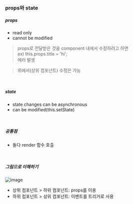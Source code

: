 ### props와 state

##### props
- read only
- cannot be modified


> props로 전달받은 것을 component 내에서 수정하려고 하면<br>
> ex) this.props.title = 'hi';<br>
> 에러 발생

> 위에서(상위 컴포넌트) 수정은 가능

<br>

##### state
- state changes can be asynchronous
- can be modified(this.setState)


<br>

##### 공통점
- 둘다 render 함수 호출

<br>

##### 그림으로 이해하기
![image](https://user-images.githubusercontent.com/77482972/150939240-aeff3ed1-557e-4019-9df4-3eafd37040f4.png)

- 상위 컴포넌트 > 하위 컴포넌트: props를 이용
- 하위 컴포넌트 > 상위 컴포넌트: 이벤트를 트리거로 사용